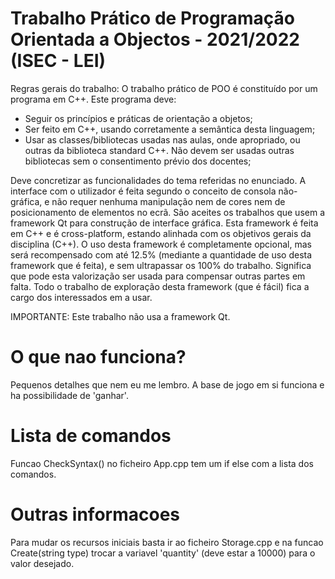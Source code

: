 # Trabalho Prático de Programação Orientada a Objectos - 2021/2022 (ISEC - LEI)

Regras gerais do trabalho:
O trabalho prático de POO é constituído por um programa em C++. Este programa deve:
- Seguir os princípios e práticas de orientação a objetos;
- Ser feito em C++, usando corretamente a semântica desta linguagem;
- Usar as classes/bibliotecas usadas nas aulas, onde apropriado, ou outras da biblioteca standard C++.
Não devem ser usadas outras bibliotecas sem o consentimento prévio dos docentes;

Deve concretizar as funcionalidades do tema referidas no enunciado.
A interface com o utilizador é feita segundo o conceito de consola não-gráfica, e não requer nenhuma
manipulação nem de cores nem de posicionamento de elementos no ecrã.
São aceites os trabalhos que usem a framework Qt para construção de interface gráfica. Esta framework é
feita em C++ e é cross-platform, estando alinhada com os objetivos gerais da disciplina (C++). O uso desta
framework é completamente opcional, mas será recompensado com até 12.5% (mediante a quantidade de
uso desta framework que é feita), e sem ultrapassar os 100% do trabalho. Significa que pode esta valorização
ser usada para compensar outras partes em falta. Todo o trabalho de exploração desta framework (que é fácil)
fica a cargo dos interessados em a usar.

IMPORTANTE: Este trabalho não usa a framework Qt.


# O que nao funciona?
Pequenos detalhes que nem eu me lembro. A base de jogo em si funciona e ha possibilidade de 'ganhar'.

# Lista de comandos
Funcao CheckSyntax() no ficheiro App.cpp tem um if else com a lista dos comandos.

# Outras informacoes
Para mudar os recursos iniciais basta ir ao ficheiro Storage.cpp e na funcao Create(string type) trocar a variavel 'quantity' (deve estar a 10000) para o valor desejado.
